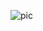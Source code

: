 ![pic](https://user-images.githubusercontent.com/105761780/173007740-a2875678-6094-4c8c-93af-b9d794fc4731.png)
